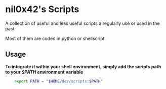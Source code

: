 nil0x42's Scripts
=================

A collection of useful and less useful scripts a regularly use or
used in the past.

Most of them are coded in python or shellscript.

## Usage

**To integrate it within your shell environment, simply add the
scripts path to your _$PATH_ environment variable**

```sh
    export PATH = "$HOME/dev/scripts:$PATH"
```
